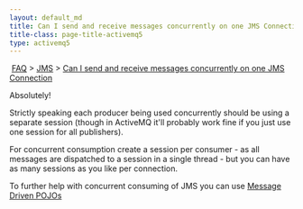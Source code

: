 ```yaml
---
layout: default_md
title: Can I send and receive messages concurrently on one JMS Connection 
title-class: page-title-activemq5
type: activemq5
---
```


 [FAQ](faq) > [JMS](jms) > [Can I send and receive messages concurrently on one JMS Connection](can-i-send-and-receive-messages-concurrently-on-one-jms-connection)


Absolutely!

Strictly speaking each producer being used concurrently should be using a separate session (though in ActiveMQ it'll probably work fine if you just use one session for all publishers).

For concurrent consumption create a session per consumer - as all messages are dispatched to a session in a single thread - but you can have as many sessions as you like per connection.

To further help with concurrent consuming of JMS you can use [Message Driven POJOs](http://jencks.codehaus.org/Message+Driven+POJOs)

